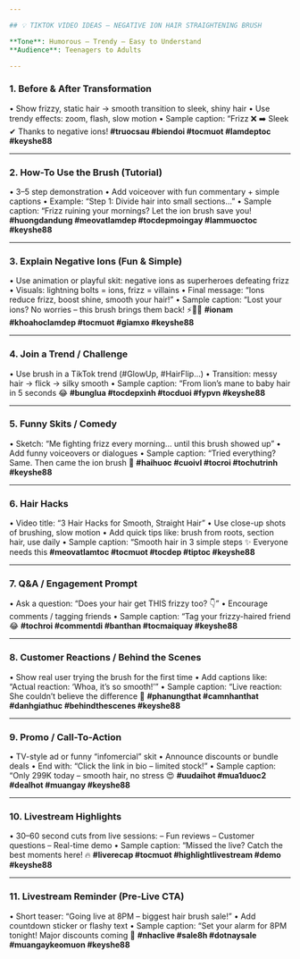 ```yaml
---

## 💡 TIKTOK VIDEO IDEAS — NEGATIVE ION HAIR STRAIGHTENING BRUSH

**Tone**: Humorous – Trendy – Easy to Understand
**Audience**: Teenagers to Adults

---
```


### 1. Before & After Transformation

• Show frizzy, static hair → smooth transition to sleek, shiny hair
• Use trendy effects: zoom, flash, slow motion
• Sample caption:
“Frizz ❌ ➡️ Sleek ✔ Thanks to negative ions!
**#truocsau #biendoi #tocmuot #lamdeptoc #keyshe88**

---

### 2. How-To Use the Brush (Tutorial)

• 3–5 step demonstration
• Add voiceover with fun commentary + simple captions
• Example: “Step 1: Divide hair into small sections…”
• Sample caption:
“Frizz ruining your mornings? Let the ion brush save you!
**#huongdandung #meovatlamdep #tocdepmoingay #lammuoctoc #keyshe88**

---

### 3. Explain Negative Ions (Fun & Simple)

• Use animation or playful skit: negative ions as superheroes defeating frizz
• Visuals: lightning bolts = ions, frizz = villains
• Final message: “Ions reduce frizz, boost shine, smooth your hair!”
• Sample caption:
“Lost your ions? No worries – this brush brings them back! ⚡💇‍♀️
**#ionam #khoahoclamdep #tocmuot #giamxo #keyshe88**

---

### 4. Join a Trend / Challenge

• Use brush in a TikTok trend (#GlowUp, #HairFlip...)
• Transition: messy hair → flick → silky smooth
• Sample caption:
“From lion’s mane to baby hair in 5 seconds 😂
**#bunglua #tocdepxinh #tocduoi #fypvn #keyshe88**

---

### 5. Funny Skits / Comedy

• Sketch: “Me fighting frizz every morning... until this brush showed up”
• Add funny voiceovers or dialogues
• Sample caption:
“Tried everything? Same. Then came the ion brush 🤣
**#haihuoc #cuoivl #tocroi #tochutrinh #keyshe88**

---

### 6. Hair Hacks

• Video title: “3 Hair Hacks for Smooth, Straight Hair”
• Use close-up shots of brushing, slow motion
• Add quick tips like: brush from roots, section hair, use daily
• Sample caption:
“Smooth hair in 3 simple steps ✨ Everyone needs this
**#meovatlamtoc #tocmuot #tocdep #tiptoc #keyshe88**

---

### 7. Q\&A / Engagement Prompt

• Ask a question:
“Does your hair get THIS frizzy too? 👇”
• Encourage comments / tagging friends
• Sample caption:
“Tag your frizzy-haired friend 😂
**#tochroi #commentdi #banthan #tocmaiquay #keyshe88**

---

### 8. Customer Reactions / Behind the Scenes

• Show real user trying the brush for the first time
• Add captions like: “Actual reaction: ‘Whoa, it’s so smooth!’”
• Sample caption:
“Live reaction: She couldn’t believe the difference 💫
**#phanungthat #camnhanthat #danhgiathuc #behindthescenes #keyshe88**

---

### 9. Promo / Call-To-Action

• TV-style ad or funny “infomercial” skit
• Announce discounts or bundle deals
• End with: “Click the link in bio – limited stock!”
• Sample caption:
“Only 299K today – smooth hair, no stress 😍
**#uudaihot #mua1duoc2 #dealhot #muangay #keyshe88**

---

### 10. Livestream Highlights

• 30–60 second cuts from live sessions:
– Fun reviews
– Customer questions
– Real-time demo
• Sample caption:
“Missed the live? Catch the best moments here! 🔥
**#liverecap #tocmuot #highlightlivestream #demo #keyshe88**

---

### 11. Livestream Reminder (Pre-Live CTA)

• Short teaser: “Going live at 8PM – biggest hair brush sale!”
• Add countdown sticker or flashy text
• Sample caption:
“Set your alarm for 8PM tonight! Major discounts coming 👀
**#nhaclive #sale8h #dotnaysale #muangaykeomuon #keyshe88**
